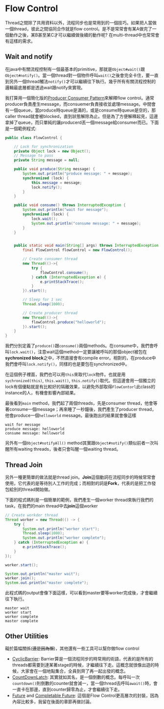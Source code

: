 # Flow Control

Thread之間除了共用資料以外，流程同步也是常用到的一個技巧。如果把人當做一個thread，彼此之間協同合作就是flow control。是不是常常會有某A做完了一個動作之後，某B甚至某C才可以繼續做後續的動作呢? 在multi-thread中也常常會有這樣的需求。

## Wait and notify

在java中有關流程控制有一個最基本的primitive，那就是`Object#wait()`跟`Object#notify()`。當一個thread對一個物件呼叫`wait()`之後會完全卡住，要一直到另外一個thread觸法`notify()`才可以繼續往下執行。幾乎所有有關流程控制的邏輯最底層都是透過wait跟notify來實現。

我打算用一個簡化版的[Producer Consumer Pattern](https://en.wikipedia.org/wiki/Producer%E2%80%93consumer_problem)來解釋flow control。通常producer負責產生message，而consuemer負責接收並處理message。中間會有一個queue，當produce時queue是滿的，或是consume時queue是空的，那caller thread就會被blocked，直到狀態解除為止。但是為了方便解釋起見，這邊拿掉了queue，而只單純的讓producerd丟一個message給consumer而已。下面是一個範例程式:

```java
public class FlowControl {

    // Lock for synchronization
    private Object lock = new Object();
    // Message to pass
    private String message = null;

    public void produce(String message) {
        System.out.println("produce message: " + message);
        synchronized (lock) {
            this.message = message;
            lock.notify();
        }
    }

    public void consume() throws InterruptedException {
        System.out.println("wait for message");
        synchronized (lock) {
            lock.wait();
            System.out.println("consume message: " + message);
        }
    }


    public static void main(String[] args) throws InterruptedException {
        final FlowControl flowControl = new FlowControl();

        // Create consumer thread
        new Thread(()->{
            try {
                flowControl.consume();
            } catch (InterruptedException e) {
                e.printStackTrace();
            }
        }).start();

        // Sleep for 1 sec
        Thread.sleep(1000);

        // Create producer thread
        new Thread(()->{
            flowControl.produce("helloworld");
        }).start();
    }
}
```

我們分別定義了`produce()`跟`consume()`兩個methods。在consume中，我們會呼叫`lock.wait()`，注意wait這個method一定要讓被呼叫的那個object被包在**sychronized block**之中，不然直接會有compile error。相對的，在produce中我們會呼叫`lock.notify()`，同樣的也是要包在synchronized中。

在這個例子裡面，我們也可以用`this`來取代`lock`物件。也就是用`sychronized(this)`, `this.wait()`, `this.notify()`取代。但這邊會用一個獨立的lock有個優點就是有比較好的隔離效果，以避免外部取得`FlowContorl`此class的instance的人，有機會影響內部結果。

最後看到`main` method，我們起了兩個threads，先是consumer thread，他會等著consume一個message；再來睡了一秒鐘後，我們產生了producer thread，他會produce一個`helloworld` message。最後跑出的結果就會像這樣

```
wait for message
produce message: helloworld
consume message: helloworld
```

另外有一個`Object#notifyAll()` method其實跟`Object#notify()`類似前者一次叫醒所有waiting threads，後者只會叫醒一個waiting thread。

## Thread Join

另外一種更簡單的做法就是thread join。**Join**這個動詞在流程同步的時候常常會使用，它代表的是等待別人工作的完成；而相對的詞是**Fork**，代表的是把工作發包給別的thread開始做。

下面的程式碼則是一個簡單的範例，我們產生一個worker thread來執行我們的task，在我們的main thread中去**join**這個worker

```java
// Create workder thread
Thread worker = new Thread(() -> {
    try {
        System.out.println("worker start");
        Thread.sleep(1000);
        System.out.println("worker complete");
    } catch (InterruptedException e) {
        e.printStackTrace();
    }
});

worker.start();

System.out.println("master wait");
worker.join();
System.out.println("master complete");
```

此程式碼的output會像下面這樣，可以看到master要等worker完成後，才會繼續往下執行。

```
master wait
worker start
worker complete
master complete
```

## Other Utilities

礙於篇幅關係(~~還是因為懶~~)，其他還有一些工具可以幫你做flow control

- [CyclicBarrier](https://docs.oracle.com/javase/8/docs/api/index.html?java/util/concurrent/CyclicBarrier.html): Barrier算是一個流程同步的時常用的術語，代表的是所有的threads都需要到達某著stage的時候，才繼續往下走。這概念就很像出遊的時候，大家會在一個地點集合，全員到齊了再一起出發的概念。
- [CountDownLatch](https://docs.oracle.com/javase/8/docs/api/index.html?java/util/concurrent/CountDownLatch.html): 其實就如其名，是一個倒數的概念。每呼叫一次`countdown()`則倒數的counter就會減一，當一個thread去呼叫`await()`時，會一直卡在那邊，直到counter歸零為止，才會繼續往下走。
- [Future](https://docs.oracle.com/javase/8/docs/api/index.html?java/util/concurrent/Future.html) and [Completable Future](https://docs.oracle.com/javase/8/docs/api/index.html?java/util/concurrent/CompletableFuture.html): 這個是Flow Control更高層次的封裝，因為內容比較多，我留在後面的章節再做討論。
